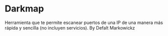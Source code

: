 # Darkmap
Herramienta que te permite escanear puertos de una IP de una manera más rápida y sencilla (no incluyen servicios). By Defalt Markowickz
